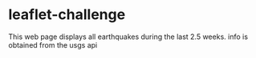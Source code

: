 # leaflet-challenge

This web page displays all earthquakes during the last 2.5 weeks.
info is obtained from the usgs api